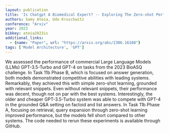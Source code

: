 ```yaml
---
layout: publication
title: 'Is Chatgpt A Biomedical Expert? -- Exploring The Zero-shot Performance Of Current GPT Models In Biomedical Tasks'
authors: Samy Ateia, Udo Kruschwitz
conference: "Arxiv"
year: 2023
bibkey: ateia2023is
additional_links:
  - {name: "Paper", url: "https://arxiv.org/abs/2306.16108"}
tags: ['Model Architecture', 'GPT']
---
```

We assessed the performance of commercial Large Language Models (LLMs)
GPT-3.5-Turbo and GPT-4 on tasks from the 2023 BioASQ challenge. In Task 11b
Phase B, which is focused on answer generation, both models demonstrated
competitive abilities with leading systems. Remarkably, they achieved this with
simple zero-shot learning, grounded with relevant snippets. Even without
relevant snippets, their performance was decent, though not on par with the
best systems. Interestingly, the older and cheaper GPT-3.5-Turbo system was
able to compete with GPT-4 in the grounded Q&A setting on factoid and list
answers. In Task 11b Phase A, focusing on retrieval, query expansion through
zero-shot learning improved performance, but the models fell short compared to
other systems. The code needed to rerun these experiments is available through
GitHub.
